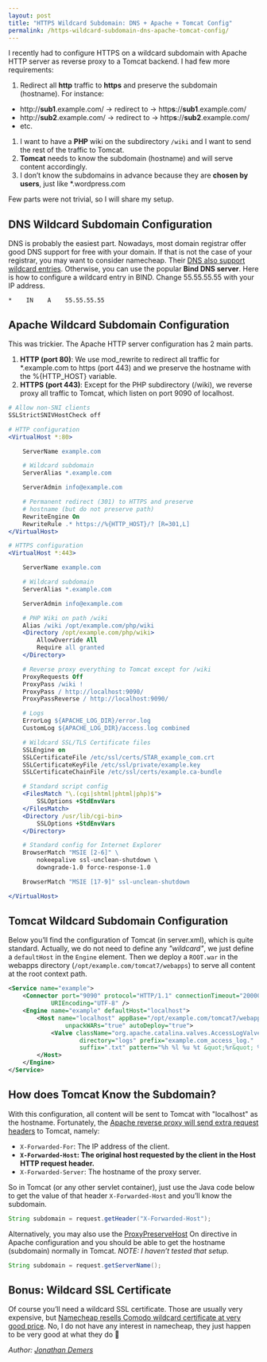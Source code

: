 ```yaml
---
layout: post
title: "HTTPS Wildcard Subdomain: DNS + Apache + Tomcat Config"
permalink: /https-wildcard-subdomain-dns-apache-tomcat-config/
---
```


I recently had to configure HTTPS on a wildcard subdomain with Apache HTTP server as reverse proxy to a Tomcat backend. I had few more requirements:

1. Redirect all **http** traffic to **https** and preserve the subdomain (hostname). For instance:
  - http://**sub1**.example.com/ -> redirect to -> http**s**://**sub1**.example.com/
  - http://**sub2**.example.com/ -> redirect to -> http**s**://**sub2**.example.com/
  - etc.
1. I want to have a **PHP** wiki on the subdirectory `/wiki` and I want to send the rest of the traffic to Tomcat.
1. **Tomcat** needs to know the subdomain (hostname) and will serve content accordingly.
1. I don’t know the subdomains in advance because they are **chosen by users**, just like *.wordpress.com

Few parts were not trivial, so I will share my setup.

## DNS Wildcard Subdomain Configuration

DNS is probably the easiest part. Nowadays, most domain registrar offer good DNS support for free with your domain. If that is not the case of your registrar, you may want to consider namecheap. Their [DNS also support wildcard entries](https://www.namecheap.com/support/knowledgebase/article.aspx/597/10/how-can-i-set-up-a-catchall-wildcard-subdomain). Otherwise, you can use the popular **Bind DNS server**. Here is how to configure a wildcard entry in BIND. Change 55.55.55.55 with your IP address.

```
*    IN    A    55.55.55.55
```

## Apache Wildcard Subdomain Configuration

This was trickier. The Apache HTTP server configuration has 2 main parts.

1. **HTTP (port 80)**: We use mod_rewrite to redirect all traffic for *.example.com to https (port 443) and we preserve the hostname with the %{HTTP_HOST} variable.
2. **HTTPS (port 443)**: Except for the PHP subdirectory (/wiki), we reverse proxy all traffic to Tomcat, which listen on port 9090 of localhost.

```apache
# Allow non-SNI clients
SSLStrictSNIVHostCheck off

# HTTP configuration
<VirtualHost *:80>

    ServerName example.com

    # Wildcard subdomain
    ServerAlias *.example.com

    ServerAdmin info@example.com

    # Permanent redirect (301) to HTTPS and preserve
    # hostname (but do not preserve path)
    RewriteEngine On
    RewriteRule .* https://%{HTTP_HOST}/? [R=301,L]
</VirtualHost>

# HTTPS configuration
<VirtualHost *:443>

    ServerName example.com

    # Wildcard subdomain
    ServerAlias *.example.com

    ServerAdmin info@example.com

    # PHP Wiki on path /wiki
    Alias /wiki /opt/example.com/php/wiki
    <Directory /opt/example.com/php/wiki>
        AllowOverride All
        Require all granted
    </Directory>

    # Reverse proxy everything to Tomcat except for /wiki
    ProxyRequests Off
    ProxyPass /wiki !
    ProxyPass / http://localhost:9090/
    ProxyPassReverse / http://localhost:9090/

    # Logs
    ErrorLog ${APACHE_LOG_DIR}/error.log
    CustomLog ${APACHE_LOG_DIR}/access.log combined

    # Wildcard SSL/TLS Certificate files
    SSLEngine on
    SSLCertificateFile /etc/ssl/certs/STAR_example_com.crt
    SSLCertificateKeyFile /etc/ssl/private/example.key
    SSLCertificateChainFile /etc/ssl/certs/example.ca-bundle

    # Standard script config
    <FilesMatch "\.(cgi|shtml|phtml|php)$">
        SSLOptions +StdEnvVars
    </FilesMatch>
    <Directory /usr/lib/cgi-bin>
        SSLOptions +StdEnvVars
    </Directory>

    # Standard config for Internet Explorer
    BrowserMatch "MSIE [2-6]" \
        nokeepalive ssl-unclean-shutdown \
        downgrade-1.0 force-response-1.0

    BrowserMatch "MSIE [17-9]" ssl-unclean-shutdown

</VirtualHost>
```

## Tomcat Wildcard Subdomain Configuration

Below you’ll find the configuration of Tomcat (in server.xml), which is quite standard. Actually, we do not need to define any *"wildcard"*, we just define a `defaultHost` in the `Engine` element. Then we deploy a `ROOT.war` in the webapps directory (`/opt/example.com/tomcat7/webapps`) to serve all content at the root context path.

```xml
<Service name="example">
    <Connector port="9090" protocol="HTTP/1.1" connectionTimeout="20000"
            URIEncoding="UTF-8" />
    <Engine name="example" defaultHost="localhost">
        <Host name="localhost" appBase="/opt/example.com/tomcat7/webapps"
                unpackWARs="true" autoDeploy="true">
            <Valve className="org.apache.catalina.valves.AccessLogValve"
                    directory="logs" prefix="example.com_access_log."
                    suffix=".txt" pattern="%h %l %u %t &quot;%r&quot; %s %b" />
        </Host>
    </Engine>
</Service>
```

## How does Tomcat Know the Subdomain?

With this configuration, all content will be sent to Tomcat with "localhost" as the hostname. Fortunately, the [Apache reverse proxy will send extra request headers](https://httpd.apache.org/docs/current/mod/mod_proxy.html#x-headers) to Tomcat, namely:

- `X-Forwarded-For`: The IP address of the client.
- **`X-Forwarded-Host`: The original host requested by the client in the Host HTTP request header.**
- `X-Forwarded-Server`: The hostname of the proxy server.

So in Tomcat (or any other servlet container), just use the Java code below to get the value of that header `X-Forwarded-Host` and you’ll know the subdomain.

```java
String subdomain = request.getHeader("X-Forwarded-Host");
```

Alternatively, you may also use the [ProxyPreserveHost](https://httpd.apache.org/docs/current/mod/mod_proxy.html#proxypreservehost) On directive in Apache configuration and you should be able to get the hostname (subdomain) normally in Tomcat. *NOTE: I haven’t tested that setup.*

```java
String subdomain = request.getServerName();
```

## Bonus: Wildcard SSL Certificate

Of course you’ll need a wildcard SSL certificate. Those are usually very expensive, but [Namecheap resells Comodo wildcard certificate at very good price](https://www.namecheap.com/security/ssl-certificates/comodo/positivessl-wildcard.aspx). No, I do not have any interest in namecheap, they just happen to be very good at what they do 🙂

*Author: [Jonathan Demers](https://www.linkedin.com/in/jonathan-demers-ing "Jonathan Demers")*